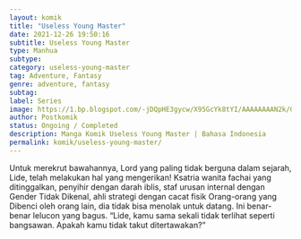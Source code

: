 ```yaml
---
layout: komik
title: "Useless Young Master"
date: 2021-12-26 19:50:16
subtitle: Useless Young Master
type: Manhua
subtype: 
category: useless-young-master
tag: Adventure, Fantasy
genre: adventure, fantasy
subtag: 
label: Series
image: https://1.bp.blogspot.com/-jDQpHE3gycw/X95GcYk8tYI/AAAAAAAAN2k/0jMdaPQIBSEHj96twrI5NeLpUMdoaPO5gCLcBGAsYHQ/s72-c/dasd23adg34.webp
author: Postkomik
status: Ongoing / Completed
description: Manga Komik Useless Young Master | Bahasa Indonesia
permalink: komik/useless-young-master/
---
```



Untuk merekrut bawahannya, Lord yang paling tidak berguna dalam sejarah, Lide, telah melakukan hal yang mengerikan! Ksatria wanita fachai yang ditinggalkan, penyihir dengan darah iblis, staf urusan internal dengan Gender Tidak Dikenal, ahli strategi dengan cacat fisik Orang-orang yang Dibenci oleh orang lain, dia tidak bisa menolak untuk datang. Ini benar-benar lelucon yang bagus. “Lide, kamu sama sekali tidak terlihat seperti bangsawan. Apakah kamu tidak takut ditertawakan?”
